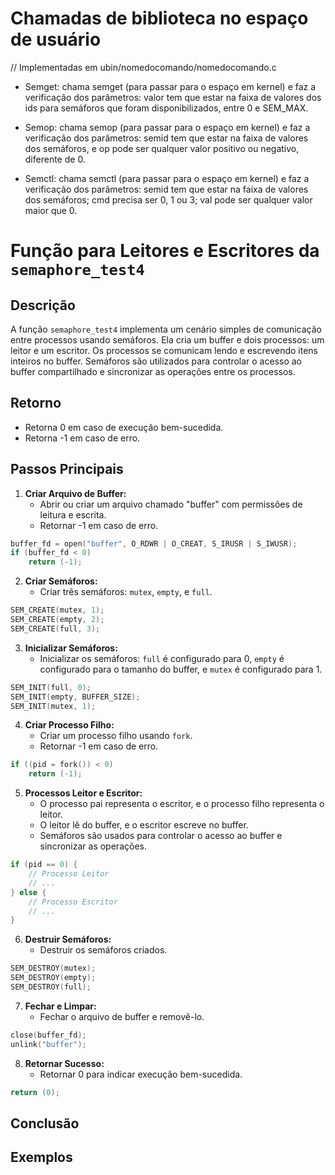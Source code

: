 # Chamadas de biblioteca no espaço de usuário 
// Implementadas em ubin/nomedocomando/nomedocomando.c

- Semget: chama semget (para passar para o espaço em kernel) e faz a verificação dos parâmetros: valor tem que estar na faixa de valores dos ids para semáforos que foram disponibilizados, entre 0 e SEM_MAX.
  
- Semop: chama semop (para passar para o espaço em kernel) e faz a verificação dos parâmetros: semid tem que estar na faixa de valores dos semáforos, e op pode ser qualquer valor positivo ou negativo, diferente de 0.
  
- Semctl: chama semctl (para passar para o espaço em kernel) e faz a verificação dos parâmetros: semid tem que estar na faixa de valores dos semáforos; cmd precisa ser 0, 1 ou 3; val pode ser qualquer valor maior que 0.

# Função para Leitores e Escritores da `semaphore_test4`

## Descrição

A função `semaphore_test4` implementa um cenário simples de comunicação entre processos usando semáforos. Ela cria um buffer e dois processos: um leitor e um escritor. Os processos se comunicam lendo e escrevendo itens inteiros no buffer. Semáforos são utilizados para controlar o acesso ao buffer compartilhado e sincronizar as operações entre os processos.

## Retorno

- Retorna 0 em caso de execução bem-sucedida.
- Retorna -1 em caso de erro.

## Passos Principais

1. **Criar Arquivo de Buffer:**
   - Abrir ou criar um arquivo chamado "buffer" com permissões de leitura e escrita.
   - Retornar -1 em caso de erro.

```c
buffer_fd = open("buffer", O_RDWR | O_CREAT, S_IRUSR | S_IWUSR);
if (buffer_fd < 0)
    return (-1);
```

2. **Criar Semáforos:**
   - Criar três semáforos: `mutex`, `empty`, e `full`.

```c
SEM_CREATE(mutex, 1);
SEM_CREATE(empty, 2);
SEM_CREATE(full, 3);
```

3. **Inicializar Semáforos:**
   - Inicializar os semáforos: `full` é configurado para 0, `empty` é configurado para o tamanho do buffer, e `mutex` é configurado para 1.

```c
SEM_INIT(full, 0);
SEM_INIT(empty, BUFFER_SIZE);
SEM_INIT(mutex, 1);
```

4. **Criar Processo Filho:**
   - Criar um processo filho usando `fork`.
   - Retornar -1 em caso de erro.

```c
if ((pid = fork()) < 0)
    return (-1);
```

5. **Processos Leitor e Escritor:**
   - O processo pai representa o escritor, e o processo filho representa o leitor.
   - O leitor lê do buffer, e o escritor escreve no buffer.
   - Semáforos são usados para controlar o acesso ao buffer e sincronizar as operações.

```c
if (pid == 0) {
    // Processo Leitor
    // ...
} else {
    // Processo Escritor
    // ...
}
```

6. **Destruir Semáforos:**
   - Destruir os semáforos criados.

```c
SEM_DESTROY(mutex);
SEM_DESTROY(empty);
SEM_DESTROY(full);
```

7. **Fechar e Limpar:**
   - Fechar o arquivo de buffer e removê-lo.

```c
close(buffer_fd);
unlink("buffer");
```

8. **Retornar Sucesso:**
   - Retornar 0 para indicar execução bem-sucedida.

```c
return (0);
```

## Conclusão 



## Exemplos 
